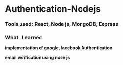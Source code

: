 # Authentication-Nodejs

### Tools used: React, Node js, MongoDB, Express

### What I Learned

**implementation of google, facebook Authentication**

**email verification using node js**

